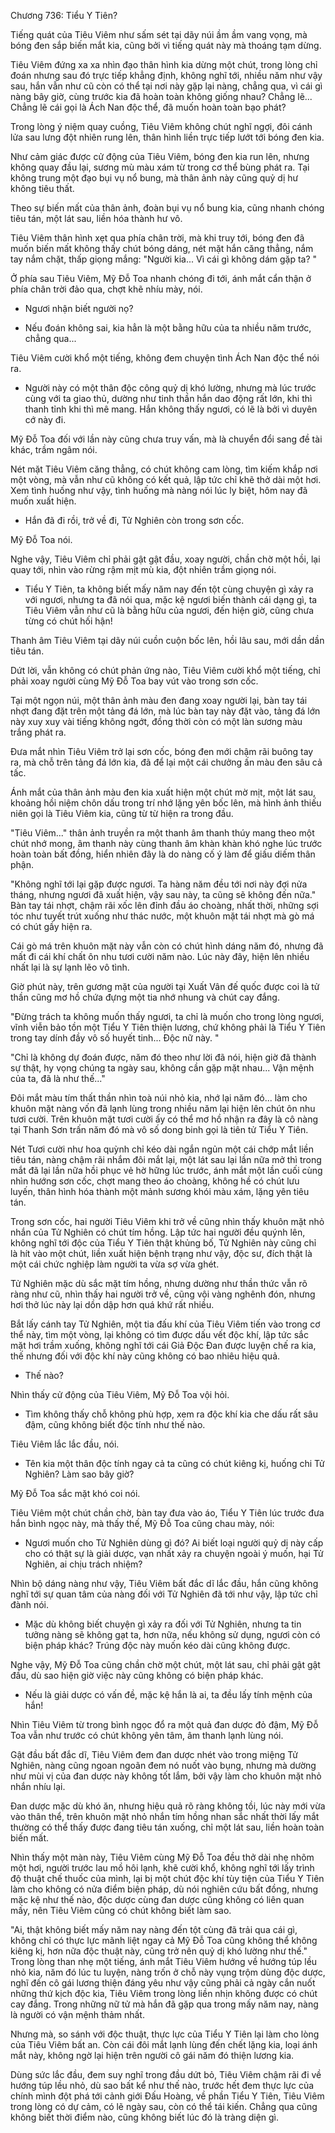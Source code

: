 




Chương 736: Tiểu Y Tiên?




Tiếng quát của Tiêu Viêm như sấm sét tại dãy núi ầm ầm vang vọng, mà bóng đen sắp biến mắt kia, cũng bởi vì tiếng quát này mà thoáng tạm dừng.

Tiêu Viêm đứng xa xa nhìn đạo thân hình kia dừng một chút, trong lòng chỉ đoán nhưng sau đó trực tiếp khẳng định, không nghĩ tới, nhiều năm như vậy sau, hắn vẫn như cũ còn có thể tại nơi này gặp lại nàng, chẳng qua, vì cái gì nàng bây giờ, cùng trước kia đã hoàn toàn không giống nhau? Chẳng lẽ... Chẳng lẽ cái gọi là Ách Nan độc thể, đã muốn hoàn toàn bạo phát?

Trong lòng ý niệm quay cuồng, Tiêu Viêm không chút nghĩ ngợi, đôi cánh lửa sau lưng đột nhiên rung lên, thân hình liền trực tiếp lướt tới bóng đen kia.

Như cảm giác được cử động của Tiêu Viêm, bóng đen kia run lên, nhưng không quay đầu lại, sương mù màu xám từ trong cơ thể bùng phát ra. Tại không trung một đạo bụi vụ nổ bung, mà thân ảnh này cũng quỷ dị hư không tiêu thất.

Theo sự biến mất của thân ảnh, đoàn bụi vụ nổ bung kia, cũng nhanh chóng tiêu tán, một lát sau, liền hóa thành hư vô.

Tiêu Viêm thân hình xẹt qua phía chân trời, mà khi truy tới, bóng đen đã muốn biến mất không thấy chút bóng dáng, nét mặt hắn căng thẳng, nắm tay nắm chặt, thấp giọng mắng: "Người kia... Vì cái gì không dám gặp ta? "

Ở phía sau Tiêu Viêm, Mỹ Đỗ Toa nhanh chóng đi tới, ánh mắt cẩn thận ở phía chân trời đảo qua, chợt khẽ nhíu mày, nói.

- Ngươi nhận biết người nọ?

- Nếu đoán không sai, kia hẳn là một bằng hữu của ta nhiều năm trước, chẳng qua...

Tiêu Viêm cười khổ một tiếng, không đem chuyện tình Ách Nan độc thể nói ra.

- Người này có một thân độc công quỷ dị khó lường, nhưng mà lúc trước cùng với ta giao thủ, dường như tinh thần hắn dao động rất lớn, khi thì thanh tỉnh khi thì mê mang. Hắn không thấy ngươi, có lẽ là bởi vì duyên cớ này đi.

Mỹ Đỗ Toa đối với lần này cũng chưa truy vấn, mà là chuyển đổi sang đề tài khác, trầm ngâm nói.

Nét mặt Tiêu Viêm căng thẳng, có chút không cam lòng, tìm kiếm khắp nơi một vòng, mà vẫn như cũ không có kết quả, lập tức chỉ khẽ thở dài một hơi. Xem tình huống như vậy, tình huống mà nàng nói lúc ly biệt, hôm nay đã muốn xuất hiện.

- Hắn đã đi rồi, trở về đi, Tử Nghiên còn trong sơn cốc.

Mỹ Đỗ Toa nói.

Nghe vậy, Tiêu Viêm chỉ phải gật gật đầu, xoay người, chần chờ một hồi, lại quay tới, nhìn vào rừng rậm mịt mù kia, đột nhiên trầm giọng nói.

- Tiểu Y Tiên, ta không biết mấy năm nay đến tột cùng chuyện gì xảy ra với ngươi, nhưng ta đã nói qua, mặc kệ ngươi biến thành cái dạng gì, ta Tiêu Viêm vẫn như cũ là bằng hữu của ngươi, đến hiện giờ, cũng chưa từng có chút hối hận!

Thanh âm Tiêu Viêm tại dãy núi cuồn cuộn bốc lên, hồi lâu sau, mới dần dần tiêu tán.

Dứt lời, vẫn không có chút phản ứng nào, Tiêu Viêm cười khổ một tiếng, chỉ phải xoay người cùng Mỹ Đỗ Toa bay vút vào trong sơn cốc.

Tại một ngọn núi, một thân ảnh màu đen đang xoay người lại, bàn tay tái nhợt đang đặt trên một tảng đá lớn, mà lúc bàn tay này đặt vào, tảng đá lớn này xuy xuy vài tiếng không ngớt, đồng thời còn có một làn sương màu trắng phát ra.

Đưa mắt nhìn Tiêu Viêm trở lại sơn cốc, bóng đen mới chậm rãi buông tay ra, mà chỗ trên tảng đá lớn kia, đã để lại một cái chưởng ấn màu đen sâu cả tấc.

Ánh mắt của thân ảnh màu đen kia xuất hiện một chút mờ mịt, một lát sau, khoảng hồi niệm chôn dấu trong trí nhớ lặng yên bốc lên, mà hình ảnh thiếu niên gọi là Tiêu Viêm kia, cũng từ từ hiện ra trong đầu.

"Tiêu Viêm..." thân ảnh truyền ra một thanh âm thanh thúy mang theo một chút nhớ mong, âm thanh này cùng thanh âm khàn khàn khó nghe lúc trước hoàn toàn bất đồng, hiển nhiên đây là do nàng cố ý làm để giấu diếm thân phận.

"Không nghĩ tới lại gặp được ngươi. Ta hàng năm đều tới nơi này đợi nửa tháng, nhưng ngươi đã xuất hiện, vậy sau này, ta cũng sẽ không đến nữa." Bàn tay tái nhợt, chậm rãi xốc lên đỉnh đầu áo choàng, nhất thời, những sợi tóc như tuyết trút xuống như thác nước, một khuôn mặt tái nhợt mà gò má có chút gầy hiện ra.

Cái gò má trên khuôn mặt này vẫn còn có chút hình dáng năm đó, nhưng đã mất đi cái khí chất ôn nhu tươi cười năm nào. Lúc này đây, hiện lên nhiều nhất lại là sự lạnh lẽo vô tình.

Giờ phút này, trên gương mặt của người tại Xuất Vân đế quốc được coi là tử thần cũng mơ hồ chứa đựng một tia nhớ nhung và chút cay đắng.

"Đừng trách ta không muốn thấy ngươi, ta chỉ là muốn cho trong lòng ngươi, vĩnh viễn bảo tồn một Tiểu Y Tiên thiện lương, chứ không phải là Tiểu Y Tiên trong tay dính đầy vô số huyết tinh... Độc nữ này. "

"Chỉ là không dự đoán được, năm đó theo như lời đã nói, hiện giờ đã thành sự thật, hy vọng chúng ta ngày sau, không cần gặp mặt nhau... Vận mệnh của ta, đã là như thế..."

Đôi mắt màu tím thất thần nhìn toà núi nhỏ kia, nhớ lại năm đó... làm cho khuôn mặt nàng vốn đã lạnh lùng trong nhiều năm lại hiện lên chút ôn nhu tươi cười. Trên khuôn mặt tươi cười ấy có thể mơ hồ nhận ra đây là cô nàng tại Thanh Sơn trấn năm đó mà vô số dong binh gọi là tiên tử Tiểu Y Tiên.

Nét Tươi cười như hoa quỳnh chỉ kéo dài ngắn ngủn một cái chớp mắt liền tiêu tán, nàng chậm rãi nhắm đôi mắt lại, một lát sau lại lần nữa mở thì trong mắt đã lại lần nữa hồi phục vẻ hờ hững lúc trước, ánh mắt một lần cuối cùng nhìn hướng sơn cốc, chợt mang theo áo choàng, không hề có chút lưu luyến, thân hình hóa thành một mảnh sương khói màu xám, lặng yên tiêu tán.

Trong sơn cốc, hai người Tiêu Viêm khi trở về cũng nhìn thấy khuôn mặt nhỏ nhắn của Tử Nghiên có chút tím hồng. Lập tức hai người đều quýnh lên, không nghĩ tới độc của Tiểu Y Tiên thật khủng bố, Tử Nghiên này cũng chỉ là hít vào một chút, liền xuất hiện bệnh trạng như vậy, độc sư, đích thật là một cái chức nghiệp làm người ta vừa sợ vừa ghét.

Tử Nghiên mặc dù sắc mặt tím hồng, nhưng dường như thần thức vẫn rõ ràng như cũ, nhìn thấy hai người trở về, cũng vội vàng nghênh đón, nhưng hơi thở lúc này lại dồn dập hơn quá khứ rất nhiều.

Bắt lấy cánh tay Tử Nghiên, một tia đấu khí của Tiêu Viêm tiến vào trong cơ thể này, tìm một vòng, lại không có tìm được dấu vết độc khí, lập tức sắc mặt hơi trầm xuống, không nghĩ tới cái Giả Độc Đan được luyện chế ra kia, thế nhưng đối với độc khí này cũng không có bao nhiêu hiệu quả.

- Thế nào?

Nhìn thấy cử động của Tiêu Viêm, Mỹ Đỗ Toa vội hỏi.

- Tìm không thấy chỗ không phù hợp, xem ra độc khí kia che dấu rất sâu đậm, cũng không biết độc tính như thế nào.

Tiêu Viêm lắc lắc đầu, nói.

- Tên kia một thân độc tính ngay cả ta cũng có chút kiêng kị, huống chi Tử Nghiên? Làm sao bây giờ?

Mỹ Đỗ Toa sắc mặt khó coi nói.

Tiêu Viêm một chút chần chờ, bàn tay đưa vào áo, Tiểu Y Tiên lúc trước đưa hắn bình ngọc này, mà thấy thế, Mỹ Đỗ Toa cũng chau mày, nói:

- Ngươi muốn cho Tử Nghiên dùng gì đó? Ai biết loại người quỷ dị này cấp cho có thật sự là giải dược, vạn nhất xảy ra chuyện ngoài ý muốn, hại Tử Nghiên, ai chịu trách nhiệm?

Nhìn bộ dáng nàng như vậy, Tiêu Viêm bất đắc dĩ lắc đầu, hắn cũng không nghĩ tới sự quan tâm của nàng đối với Tử Nghiên đã tới như vậy, lập tức chỉ đành nói.

- Mặc dù không biết chuyện gì xảy ra đối với Tử Nghiên, nhưng ta tin tưởng nàng sẽ không gạt ta, hơn nữa, nếu không sử dụng, ngươi còn có biện pháp khác? Trúng độc này muốn kéo dài cũng không được.

Nghe vậy, Mỹ Đỗ Toa cũng chần chờ một chút, một lát sau, chỉ phải gật gật đầu, dù sao hiện giờ việc này cũng không có biện pháp khác.

- Nếu là giải dược có vấn đề, mặc kệ hắn là ai, ta đều lấy tính mệnh của hắn!

Nhìn Tiêu Viêm từ trong bình ngọc đổ ra một quả đan dược đỏ đậm, Mỹ Đỗ Toa vẫn như trước có chút không yên tâm, âm thanh lạnh lùng nói.

Gật đầu bất đắc dĩ, Tiêu Viêm đem đan dược nhét vào trong miệng Tử Nghiên, nàng cũng ngoan ngoãn đem nó nuốt vào bụng, nhưng mà dường như mùi vị của đan dược này không tốt lắm, bởi vậy làm cho khuôn mặt nhỏ nhắn nhíu lại.

Đan dược mặc dù khó ăn, nhưng hiệu quả rõ ràng không tồi, lúc này mới vừa vào thân thể, trên khuôn mặt nhỏ nhắn tím hồng nhan sắc nhất thời lấy mắt thường có thể thấy được đang tiêu tán xuống, chỉ một lát sau, liền hoàn toàn biến mất.

Nhìn thấy một màn này, Tiêu Viêm cùng Mỹ Đỗ Toa đều thở dài nhẹ nhõm một hơi, người trước lau mồ hôi lạnh, khẽ cười khổ, không nghĩ tới lấy trình độ thuật chế thuốc của mình, lại bị một chút độc khí tùy tiện của Tiểu Y Tiên làm cho không có nửa điểm biện pháp, dù nói nghiên cứu bất đồng, nhưng mặc kệ như thế nào, độc dược cùng đan dược cũng không có liên quan mấy, nên Tiêu Viêm cũng có chút không biết làm sao.

"Ai, thật không biết mấy năm nay nàng đến tột cùng đã trải qua cái gì, không chỉ có thực lực mãnh liệt ngay cả Mỹ Đỗ Toa cũng không thể không kiêng kị, hơn nữa độc thuật này, cũng trở nên quỷ dị khó lường như thế." Trong lòng than nhẹ một tiếng, ánh mắt Tiêu Viêm hướng về hướng túp lều nhỏ kia, năm đó lúc tu luyện, nàng trốn ở chỗ này vụng trộm dùng độc dược, nghĩ đến cô gái lương thiện đáng yêu như vậy cũng phải cả ngày cắn nuốt những thứ kịch độc kia, Tiêu Viêm trong lòng liền nhịn không được có chút cay đắng. Trong những nữ tử mà hắn đã gặp qua trong mấy năm nay, nàng là người có vận mệnh thảm nhất.

Nhưng mà, so sánh với độc thuật, thực lực của Tiểu Y Tiên lại làm cho lòng của Tiêu Viêm bất an. Còn cái đôi mắt lạnh lùng đến chết lặng kia, loại ánh mắt này, không ngờ lại hiện trên người cô gái năm đó thiện lương kia.

Dùng sức lắc đầu, đem suy nghĩ trong đầu dứt bỏ, Tiêu Viêm chậm rãi đi về hướng túp lều nhỏ, dù sao bất kể như thế nào, trước hết đem thực lực của chính mình đột phá tới cảnh giới Đấu Hoàng, về phần Tiểu Y Tiên, Tiêu Viêm trong lòng có dự cảm, có lẽ ngày sau, còn có thể tái kiến. Chẳng qua cũng không biết thời điểm nào, cũng không biết lúc đó là tràng diện gì.




